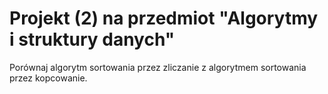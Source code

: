# Projekt (2) na przedmiot "Algorytmy i struktury danych"
Porównaj algorytm sortowania przez zliczanie z algorytmem sortowania przez kopcowanie.
